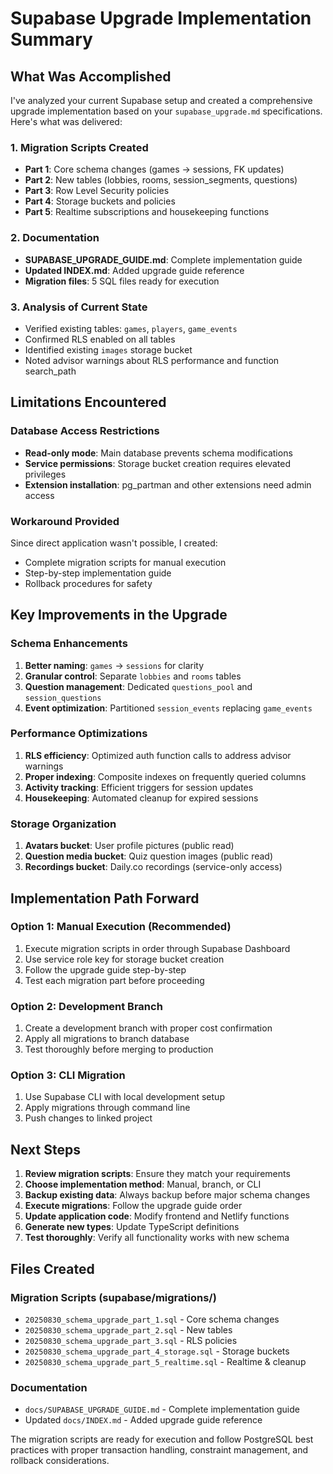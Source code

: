 # Supabase Upgrade Implementation Summary

## What Was Accomplished

I've analyzed your current Supabase setup and created a comprehensive upgrade implementation based on your `supabase_upgrade.md` specifications. Here's what was delivered:

### 1. Migration Scripts Created
- **Part 1**: Core schema changes (games → sessions, FK updates)
- **Part 2**: New tables (lobbies, rooms, session_segments, questions)  
- **Part 3**: Row Level Security policies
- **Part 4**: Storage buckets and policies
- **Part 5**: Realtime subscriptions and housekeeping functions

### 2. Documentation
- **SUPABASE_UPGRADE_GUIDE.md**: Complete implementation guide
- **Updated INDEX.md**: Added upgrade guide reference
- **Migration files**: 5 SQL files ready for execution

### 3. Analysis of Current State
- Verified existing tables: `games`, `players`, `game_events`
- Confirmed RLS enabled on all tables
- Identified existing `images` storage bucket
- Noted advisor warnings about RLS performance and function search_path

## Limitations Encountered

### Database Access Restrictions
- **Read-only mode**: Main database prevents schema modifications
- **Service permissions**: Storage bucket creation requires elevated privileges
- **Extension installation**: pg_partman and other extensions need admin access

### Workaround Provided
Since direct application wasn't possible, I created:
- Complete migration scripts for manual execution
- Step-by-step implementation guide
- Rollback procedures for safety

## Key Improvements in the Upgrade

### Schema Enhancements
1. **Better naming**: `games` → `sessions` for clarity
2. **Granular control**: Separate `lobbies` and `rooms` tables
3. **Question management**: Dedicated `questions_pool` and `session_questions`
4. **Event optimization**: Partitioned `session_events` replacing `game_events`

### Performance Optimizations
1. **RLS efficiency**: Optimized auth function calls to address advisor warnings
2. **Proper indexing**: Composite indexes on frequently queried columns
3. **Activity tracking**: Efficient triggers for session updates
4. **Housekeeping**: Automated cleanup for expired sessions

### Storage Organization
1. **Avatars bucket**: User profile pictures (public read)
2. **Question media bucket**: Quiz question images (public read)
3. **Recordings bucket**: Daily.co recordings (service-only access)

## Implementation Path Forward

### Option 1: Manual Execution (Recommended)
1. Execute migration scripts in order through Supabase Dashboard
2. Use service role key for storage bucket creation
3. Follow the upgrade guide step-by-step
4. Test each migration part before proceeding

### Option 2: Development Branch
1. Create a development branch with proper cost confirmation
2. Apply all migrations to branch database
3. Test thoroughly before merging to production

### Option 3: CLI Migration
1. Use Supabase CLI with local development setup
2. Apply migrations through command line
3. Push changes to linked project

## Next Steps

1. **Review migration scripts**: Ensure they match your requirements
2. **Choose implementation method**: Manual, branch, or CLI
3. **Backup existing data**: Always backup before major schema changes
4. **Execute migrations**: Follow the upgrade guide order
5. **Update application code**: Modify frontend and Netlify functions
6. **Generate new types**: Update TypeScript definitions
7. **Test thoroughly**: Verify all functionality works with new schema

## Files Created

### Migration Scripts (supabase/migrations/)
- `20250830_schema_upgrade_part_1.sql` - Core schema changes
- `20250830_schema_upgrade_part_2.sql` - New tables
- `20250830_schema_upgrade_part_3.sql` - RLS policies  
- `20250830_schema_upgrade_part_4_storage.sql` - Storage buckets
- `20250830_schema_upgrade_part_5_realtime.sql` - Realtime & cleanup

### Documentation
- `docs/SUPABASE_UPGRADE_GUIDE.md` - Complete implementation guide
- Updated `docs/INDEX.md` - Added upgrade guide reference

The migration scripts are ready for execution and follow PostgreSQL best practices with proper transaction handling, constraint management, and rollback considerations.
